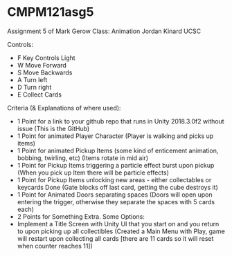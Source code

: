 # CMPM121asg5
Assignment 5 of Mark Gerow Class: Animation
Jordan Kinard
UCSC

Controls:
- F Key Controls Light
- W Move Forward
- S Move Backwards
- A Turn left
- D Turn right
- E Collect Cards

Criteria (& Explanations of where used):
- 1 Point for a link to your github repo that runs in Unity 2018.3.0f2 without issue (This is the GitHub)
- 1 Point for animated Player Character (Player is walking and picks up items)
- 1 Point for animated Pickup Items (some kind of enticement animation, bobbing, twirling, etc) (Items rotate in mid air)
- 1 Point for Pickup Items triggering a particle effect burst upon pickup (When you pick up Item there will be particle effects)
- 1 Point for Pickup Items unlocking new areas - either collectables or keycards Done (Gate blocks off last card, getting the cube destroys it)
- 1 Point for Animated Doors separating spaces (Doors will open upon entering the trigger, otherwise they separate the spaces with 5 cards each)
- 2 Points for Something Extra. Some Options: 
- Implement a Title Screen with Unity UI that you start on and you return to upon picking up all collectibles (Created a Main Menu with Play, game will restart upon collecting all cards [there are 11 cards so it will reset when counter reaches 11])
